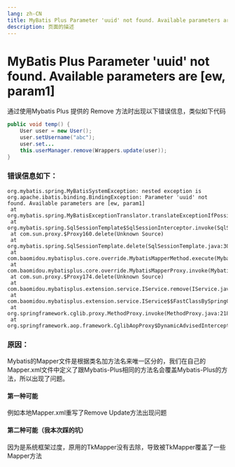 ```yaml
---
lang: zh-CN   
title: MyBatis Plus Parameter 'uuid' not found. Available parameters are [ew, param1]  
description: 页面的描述
---
```


# MyBatis Plus Parameter 'uuid' not found. Available parameters are [ew, param1]

通过使用Mybatis Plus 提供的 Remove 方法时出现以下错误信息，类似如下代码

```java
public void temp() {
    User user = new User();
    user.setUsername("abc");
    user.set...
    this.userManager.remove(Wrappers.update(user));
}
```

### 错误信息如下：

```lombok.config
org.mybatis.spring.MyBatisSystemException: nested exception is org.apache.ibatis.binding.BindingException: Parameter 'uuid' not found. Available parameters are [ew, param1]
 at org.mybatis.spring.MyBatisExceptionTranslator.translateExceptionIfPossible(MyBatisExceptionTranslator.java:96)
 at org.mybatis.spring.SqlSessionTemplate$SqlSessionInterceptor.invoke(SqlSessionTemplate.java:441)
 at com.sun.proxy.$Proxy160.delete(Unknown Source)
 at org.mybatis.spring.SqlSessionTemplate.delete(SqlSessionTemplate.java:304)
 at com.baomidou.mybatisplus.core.override.MybatisMapperMethod.execute(MybatisMapperMethod.java:70)
 at com.baomidou.mybatisplus.core.override.MybatisMapperProxy.invoke(MybatisMapperProxy.java:96)
 at com.sun.proxy.$Proxy174.delete(Unknown Source)
 at com.baomidou.mybatisplus.extension.service.IService.remove(IService.java:123)
 at com.baomidou.mybatisplus.extension.service.IService$$FastClassBySpringCGLIB$$f8525d18.invoke(<generated>)
 at org.springframework.cglib.proxy.MethodProxy.invoke(MethodProxy.java:218)
 at org.springframework.aop.framework.CglibAopProxy$DynamicAdvisedInterceptor.intercept(CglibAopProxy.java:688)
```

### 原因：

Mybatis的Mapper文件是根据类名加方法名来唯一区分的，我们在自己的Mapper.xml文件中定义了跟Mybatis-Plus相同的方法名会覆盖Mybatis-Plus的方法，所以出现了问题。

#### 第一种可能

例如本地Mapper.xml重写了Remove Update方法出现问题

#### 第二种可能（我本次踩的坑）

因为是系统框架过度，原用的TkMapper没有去除，导致被TkMapper覆盖了一些Mapper方法

<Comment></Comment>
